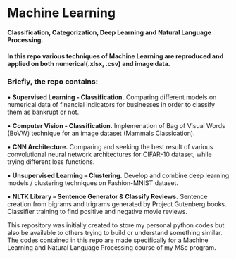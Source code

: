 # Machine Learning
**Classification, Categorization, Deep Learning and Natural Language Processing.**

#### In this repo various techniques of Machine Learning are reproduced and applied on both numerical(.xlsx, .csv) and image data. 

### Briefly, the repo contains:

  • **Supervised Learning - Classification.** Comparing different models on numerical data of financial indicators for businesses in order to classify them as bankrupt or not.
  
  • **Computer Vision - Classification.** Implemenation of Bag of Visual Words (BoVW) technique for an image dataset (Mammals Classication).
  
  • **CNN Architecture.** Comparing and seeking the best result of various convolutional neural network architectures for CIFAR-10 dataset, while trying different loss functions.
  
  • **Unsupervised Learning – Clustering.** Develop and combine deep learning models / clustering techniques on Fashion-MNIST dataset.
  
  • **NLTK Library – Sentence Generator & Classify Reviews.** Sentence creation from bigrams and trigrams generated by Project Gutenberg books. Classifier training to find positive and negative movie reviews.

This repository was initially created to store my personal python codes but also be available to others trying to build or understand something similar.
The codes contained in this repo are made specifically for a Machine Learning and Natural Language Processing course of my MSc program.
